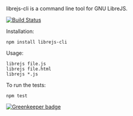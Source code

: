 librejs-cli is a command line tool for GNU LibreJS.

[![Build Status](https://travis-ci.org/nikolas/librejs-cli.svg?branch=master)](https://travis-ci.org/nikolas/librejs-cli)

Installation:

    npm install librejs-cli


Usage:

    librejs file.js
    librejs file.html
    librejs *.js


To run the tests:

    npm test


[![Greenkeeper badge](https://badges.greenkeeper.io/nikolas/librejs-cli.svg)](https://greenkeeper.io/)
